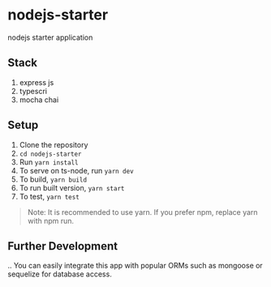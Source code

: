 # nodejs-starter
nodejs starter application

## Stack
1. express js
2. typescri
3. mocha chai

## Setup

1. Clone the repository
2. ```cd nodejs-starter```
3. Run ```yarn install```
4. To serve on ts-node, run ```yarn dev```
5. To build, ```yarn build```
6. To run built version, ```yarn start```
7. To test, ```yarn test```

>Note: It is recommended to use yarn. If you prefer npm, replace yarn with npm run. 

## Further Development

.. You can easily integrate this app with popular ORMs such as mongoose or sequelize for database access.

